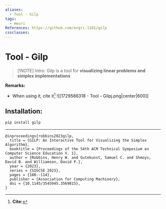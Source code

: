 ```yaml
---
aliases:
  - Tool - Gilp
tags:
  - Heuri
References: https://github.com/engri-1101/gilp
cssclasses:
---
```

# Tool - Gilp

> [!NOTE] Intro: 
> Gilp is a tool for **visualizing linear problems and simplex implementations** 

**Remarks:**
+ When using it, cite it[^1]
![[1729586318 - Tool - Gilpj.png|center|600]]
## Installation: 
```bash
pip install gilp
```


***

[^1]: **Cite:** 
```
@inproceedings{robbins2023gilp,
  title = {GILP: An Interactive Tool for Visualizing the Simplex Algorithm},
  booktitle = {Proceedings of the 54th ACM Technical Symposium on Computer Science Education V. 1},
  author = {Robbins, Henry W. and Gutekunst, Samuel C. and Shmoys, David B. and Williamson, David P.},
  year = {2023},
  series = {SIGCSE 2023},
  pages = {108--114},
  publisher = {Association for Computing Machinery},
  doi = {10.1145/3545945.3569815},
}
```
